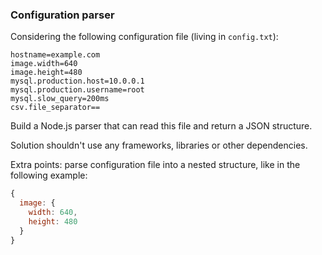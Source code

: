 ### Configuration parser

Considering the following configuration file (living in `config.txt`):

```text
hostname=example.com
image.width=640
image.height=480
mysql.production.host=10.0.0.1
mysql.production.username=root
mysql.slow_query=200ms
csv.file_separator== 
```

Build a Node.js parser that can read this file and return a JSON structure.

Solution shouldn't use any frameworks, libraries or other dependencies.

Extra points: parse configuration file into a nested structure, like in the following example:
```javascript
{
  image: {
    width: 640,
    height: 480
  }
}
```
